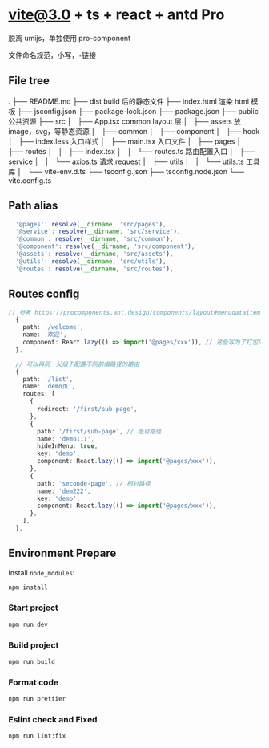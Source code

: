 # vite@3.0 + ts + react + antd Pro

脱离 umijs，单独使用 pro-component

文件命名规范，小写，`-`链接

## File tree

. ├── README.md ├── dist build 后的静态文件 ├── index.html 渲染 html 模板 ├── jsconfig.json ├── package-lock.json ├── package.json ├── public 公共资源 ├── src │   ├── App.tsx common layout 层 │   ├── assets 放 image，svg，等静态资源 │   ├── common │   ├── component │   ├── hook │   ├── index.less 入口样式 │   ├── main.tsx 入口文件 │   ├── pages │   ├── routes │   │   ├── index.tsx │   │   └── routes.ts 路由配置入口 │   ├── service │   │   └── axios.ts 请求 request │   ├── utils │   │   └── utils.ts 工具库 │   └── vite-env.d.ts ├── tsconfig.json ├── tsconfig.node.json └── vite.config.ts

## Path alias

```ts
  '@pages': resolve(__dirname, 'src/pages'),
  '@service': resolve(__dirname, 'src/service'),
  '@common': resolve(__dirname, 'src/common'),
  '@component': resolve(__dirname, 'src/component'),
  '@assets': resolve(__dirname, 'src/assets'),
  '@utils': resolve(__dirname, 'src/utils'),
  '@routes': resolve(__dirname, 'src/routes'),
```

## Routes config

```ts
// 参考 https://procomponents.ant.design/components/layout#menudataitem
  {
    path: '/welcome',
    name: '欢迎',
    component: React.lazy(() => import('@pages/xxx')), // 这些写为了打包的时候自动分chunk
  },

  // 可以再同一父级下配置不同前缀路径的路由
  {
    path: '/list',
    name: 'demo页',
    routes: [
      {
        redirect: '/first/sub-page',
      },
      {
        path: '/first/sub-page', // 绝对路径
        name: 'demo111',
        hideInMenu: true,
        key: 'demo',
        component: React.lazy(() => import('@pages/xxx')),
      },
      {
        path: 'seconde-page', // 相对路径
        name: 'dem222',
        key: 'demo',
        component: React.lazy(() => import('@pages/xxx')),
      },
    ],
  },
```

## Environment Prepare

Install `node_modules`:

```bash
npm install
```

### Start project

```bash
npm run dev
```

### Build project

```bash
npm run build
```

### Format code

```bash
npm run prettier
```

### Eslint check and Fixed

```bash
npm run lint:fix
```
